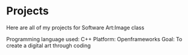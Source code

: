 # Projects
 
Here are all of my projects for Software Art:Image class

Programming language used: C++
Platform: Openframeworks
Goal: To create a digital art through coding
